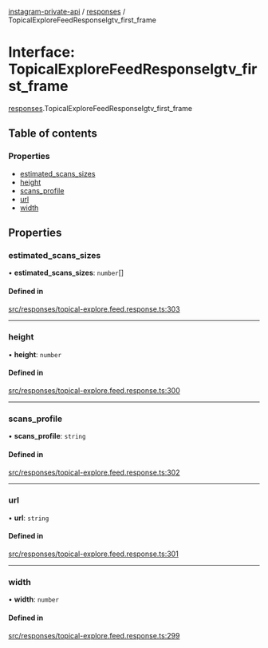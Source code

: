 [instagram-private-api](../../README.md) / [responses](../../modules/responses.md) / TopicalExploreFeedResponseIgtv_first_frame

# Interface: TopicalExploreFeedResponseIgtv\_first\_frame

[responses](../../modules/responses.md).TopicalExploreFeedResponseIgtv_first_frame

## Table of contents

### Properties

- [estimated\_scans\_sizes](TopicalExploreFeedResponseIgtv_first_frame.md#estimated_scans_sizes)
- [height](TopicalExploreFeedResponseIgtv_first_frame.md#height)
- [scans\_profile](TopicalExploreFeedResponseIgtv_first_frame.md#scans_profile)
- [url](TopicalExploreFeedResponseIgtv_first_frame.md#url)
- [width](TopicalExploreFeedResponseIgtv_first_frame.md#width)

## Properties

### estimated\_scans\_sizes

• **estimated\_scans\_sizes**: `number`[]

#### Defined in

[src/responses/topical-explore.feed.response.ts:303](https://github.com/Nerixyz/instagram-private-api/blob/b3351b9/src/responses/topical-explore.feed.response.ts#L303)

___

### height

• **height**: `number`

#### Defined in

[src/responses/topical-explore.feed.response.ts:300](https://github.com/Nerixyz/instagram-private-api/blob/b3351b9/src/responses/topical-explore.feed.response.ts#L300)

___

### scans\_profile

• **scans\_profile**: `string`

#### Defined in

[src/responses/topical-explore.feed.response.ts:302](https://github.com/Nerixyz/instagram-private-api/blob/b3351b9/src/responses/topical-explore.feed.response.ts#L302)

___

### url

• **url**: `string`

#### Defined in

[src/responses/topical-explore.feed.response.ts:301](https://github.com/Nerixyz/instagram-private-api/blob/b3351b9/src/responses/topical-explore.feed.response.ts#L301)

___

### width

• **width**: `number`

#### Defined in

[src/responses/topical-explore.feed.response.ts:299](https://github.com/Nerixyz/instagram-private-api/blob/b3351b9/src/responses/topical-explore.feed.response.ts#L299)
